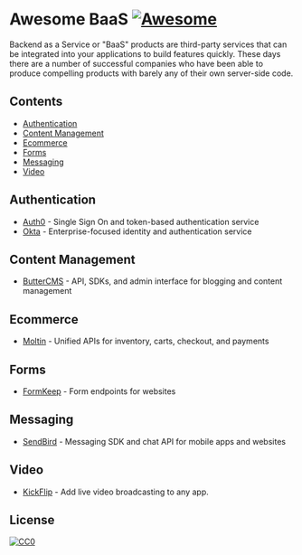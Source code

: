 # Awesome BaaS [![Awesome](https://cdn.rawgit.com/sindresorhus/awesome/d7305f38d29fed78fa85652e3a63e154dd8e8829/media/badge.svg)](https://github.com/sindresorhus/awesome)

Backend as a Service or "BaaS" products are third-party services that can be integrated into your applications to build features quickly. These days there are a number of successful companies who have been able to produce compelling products with barely any of their own server-side code.


## Contents

- [Authentication](#authentication)
- [Content Management](#content-management)
- [Ecommerce](#ecommerce)
- [Forms](#forms)
- [Messaging](#messaging)
- [Video](#video)

## Authentication

- [Auth0](https://auth0.com/) - Single Sign On and token-based authentication service
- [Okta](https://www.okta.com/) - Enterprise-focused identity and authentication service

## Content Management

- [ButterCMS](https://buttercms.com/) - API, SDKs, and admin interface for blogging and content management

## Ecommerce

- [Moltin](https://www.moltin.com/) - Unified APIs for inventory, carts, checkout, and payments

## Forms

- [FormKeep](https://formkeep.com) - Form endpoints for websites

## Messaging

- [SendBird](https://sendbird.com) - Messaging SDK and chat API for mobile apps and websites

## Video

- [KickFlip](https://kickflip.io) - Add live video broadcasting to any app.

## License

[![CC0](http://mirrors.creativecommons.org/presskit/buttons/88x31/svg/cc-zero.svg)](https://creativecommons.org/publicdomain/zero/1.0/)